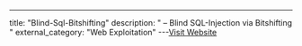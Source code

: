 ---
title: "Blind-Sql-Bitshifting"
description: "
 – Blind SQL-Injection via Bitshifting
"
external_category: "Web Exploitation"
---[Visit Website](https://github.com/awnumar/blind-sql-bitshifting)

